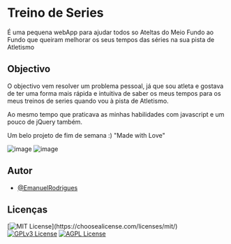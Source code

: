 # Treino de Series

É uma pequena webApp para ajudar todos so Ateltas do Meio Fundo ao Fundo que queiram 
melhorar os seus tempos das séries na sua pista de Atletismo


## Objectivo 

O objectivo vem resolver um problema pessoal, já que sou atleta e gostava de ter uma forma mais rápida e intuitiva de saber os meus tempos para os meus treinos de series quando vou à pista de Atletismo.

Ao mesmo tempo que praticava as minhas habilidades com javascript e um pouco de jQuery também.

Um belo projeto de fim de semana :)
"Made with Love" 

![image](https://user-images.githubusercontent.com/44001420/147395417-92653dae-1220-4c5c-ae10-9edaf0062bfa.png)
![image](https://user-images.githubusercontent.com/44001420/147395468-368e658e-6721-4985-9bb7-0bc62f169d3d.png)

## Autor

- [@EmanuelRodrigues](https://github.com/Jarbbas)

  
## Licenças

[![MIT License](https://img.shields.io/apm/l/atomic-design-ui.svg?)](https://choosealicense.com/licenses/mit/)
[![GPLv3 License](https://img.shields.io/badge/License-GPL%20v3-yellow.svg)](https://opensource.org/licenses/)
[![AGPL License](https://img.shields.io/badge/license-AGPL-blue.svg)](http://www.gnu.org/licenses/agpl-3.0)

  
